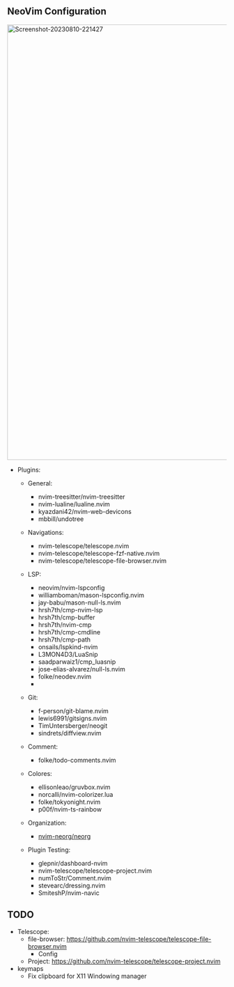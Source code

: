 ## NeoVim Configuration
<a href="https://ibb.co/QkpvYQS"><img src="https://i.ibb.co/r3F2508/Screenshot-20230810-221427.png" alt="Screenshot-20230810-221427" width="1000" border="0"></a>



- Plugins:

  - General:

    - nvim-treesitter/nvim-treesitter
    - nvim-lualine/lualine.nvim
    - kyazdani42/nvim-web-devicons
    - mbbill/undotree

  - Navigations:

    - nvim-telescope/telescope.nvim
    - nvim-telescope/telescope-fzf-native.nvim
    - nvim-telescope/telescope-file-browser.nvim

  - LSP:

    - neovim/nvim-lspconfig
    - williamboman/mason-lspconfig.nvim
    - jay-babu/mason-null-ls.nvim
    - hrsh7th/cmp-nvim-lsp
    - hrsh7th/cmp-buffer
    - hrsh7th/nvim-cmp
    - hrsh7th/cmp-cmdline
    - hrsh7th/cmp-path
    - onsails/lspkind-nvim
    - L3MON4D3/LuaSnip
    - saadparwaiz1/cmp_luasnip
    - jose-elias-alvarez/null-ls.nvim
    - folke/neodev.nvim
    - 
  - Git:

    - f-person/git-blame.nvim
    - lewis6991/gitsigns.nvim
    - TimUntersberger/neogit
    - sindrets/diffview.nvim

  - Comment:

    - folke/todo-comments.nvim

  - Colores:

    - ellisonleao/gruvbox.nvim
    - norcalli/nvim-colorizer.lua
    - folke/tokyonight.nvim
    - p00f/nvim-ts-rainbow

  - Organization:

    - [nvim-neorg/neorg](https://github.com/nvim-neorg/neorg)

  - Plugin Testing:

    - glepnir/dashboard-nvim
    - nvim-telescope/telescope-project.nvim
    - numToStr/Comment.nvim
    - stevearc/dressing.nvim
    - SmiteshP/nvim-navic

## TODO

- Telescope:
  - file-browser: https://github.com/nvim-telescope/telescope-file-browser.nvim
    - Config
  - Project: https://github.com/nvim-telescope/telescope-project.nvim
- keymaps
    - Fix clipboard for X11 Windowing manager
    
